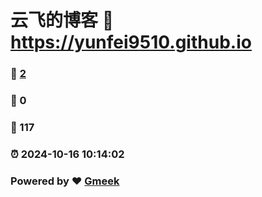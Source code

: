 # 云飞的博客 :link: https://yunfei9510.github.io 
### :page_facing_up: [2](https://yunfei9510.github.io/tag.html) 
### :speech_balloon: 0 
### :hibiscus: 117 
### :alarm_clock: 2024-10-16 10:14:02 
### Powered by :heart: [Gmeek](https://github.com/Meekdai/Gmeek)
